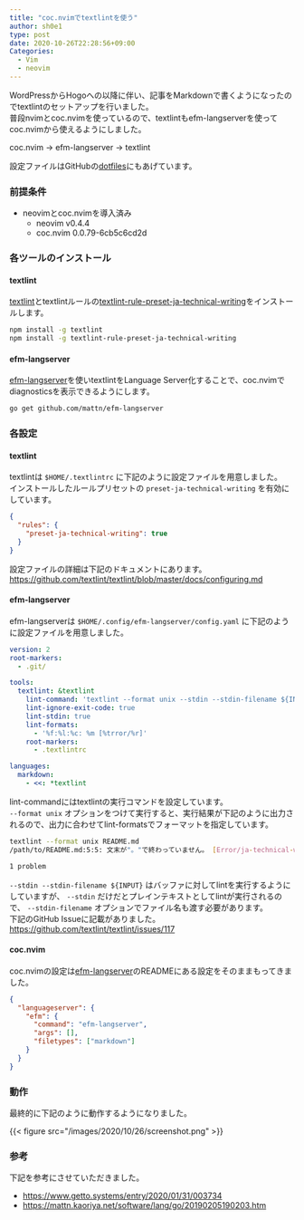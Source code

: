 ```yaml
---
title: "coc.nvimでtextlintを使う"
author: sh0e1
type: post
date: 2020-10-26T22:28:56+09:00
Categories:
  - Vim
  - neovim
---
```

WordPressからHogoへの以降に伴い、記事をMarkdownで書くようになったのでtextlintのセットアップを行いました。  
普段nvimとcoc.nvimを使っているので、textlintもefm-langserverを使ってcoc.nvimから使えるようにしました。

coc.nvim -> efm-langserver -> textlint

設定ファイルはGitHubの[dotfiles](https://github.com/sh0e1/dotfiles)にもあげています。
<!--more-->

### 前提条件

- neovimとcoc.nvimを導入済み
    - neovim  v0.4.4
    - coc.nvim 0.0.79-6cb5c6cd2d

### 各ツールのインストール

#### textlint

[textlint](https://github.com/textlint/textlint)とtextlintルールの[textlint-rule-preset-ja-technical-writing](https://github.com/textlint-ja/textlint-rule-preset-ja-technical-writing)をインストールします。

```bash
npm install -g textlint
npm install -g textlint-rule-preset-ja-technical-writing
```

#### efm-langserver

[efm-langserver](https://github.com/mattn/efm-langserver)を使いtextlintをLanguage Server化することで、coc.nvimでdiagnosticsを表示できるようにします。

```bash
go get github.com/mattn/efm-langserver
```

### 各設定

#### textlint

textlintは `$HOME/.textlintrc` に下記のように設定ファイルを用意しました。  
インストールしたルールプリセットの `preset-ja-technical-writing` を有効にしています。

```json
{
  "rules": {
    "preset-ja-technical-writing": true
  }
}
```

設定ファイルの詳細は下記のドキュメントにあります。  
https://github.com/textlint/textlint/blob/master/docs/configuring.md

#### efm-langserver

efm-langserverは `$HOME/.config/efm-langserver/config.yaml` に下記のように設定ファイルを用意しました。

```yaml
version: 2
root-markers:
  - .git/

tools:
  textlint: &textlint
    lint-command: 'textlint --format unix --stdin --stdin-filename ${INPUT}'
    lint-ignore-exit-code: true
    lint-stdin: true
    lint-formats:
      - '%f:%l:%c: %m [%trror/%r]'
    root-markers:
      - .textlintrc

languages:
  markdown:
    - <<: *textlint
```

lint-commandにはtextlintの実行コマンドを設定しています。  
`--format unix` オプションをつけて実行すると、実行結果が下記のように出力されるので、出力に合わせてlint-formatsでフォーマットを指定しています。

```bash
textlint --format unix README.md
/path/to/README.md:5:5: 文末が"。"で終わっていません。 [Error/ja-technical-writing/ja-no-mixed-period]

1 problem
```

`--stdin --stdin-filename ${INPUT}` はバッファに対してlintを実行するようにしていますが、 `--stdin` だけだとプレインテキストとしてlintが実行されるので、 `--stdin-filename` オプションでファイル名も渡す必要があります。  
下記のGitHub Issueに記載がありました。  
https://github.com/textlint/textlint/issues/117

#### coc.nvim

coc.nvimの設定は[efm-langserver](https://github.com/mattn/efm-langserver)のREADMEにある設定をそのままもってきました。

```json
{
  "languageserver": {
    "efm": {
      "command": "efm-langserver",
      "args": [],
      "filetypes": ["markdown"]
    }
  }
}
```

### 動作

最終的に下記のように動作するようになりました。

{{< figure src="/images/2020/10/26/screenshot.png" >}}

### 参考

下記を参考にさせていただきました。

- https://www.getto.systems/entry/2020/01/31/003734
- https://mattn.kaoriya.net/software/lang/go/20190205190203.htm
